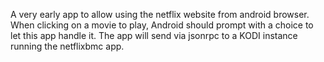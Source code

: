 A very early app to allow using the netflix website from android browser.  When clicking on a movie to play, Android should prompt with a choice to let this app handle it.  The app will
 send via jsonrpc to a KODI instance running the netflixbmc app.
